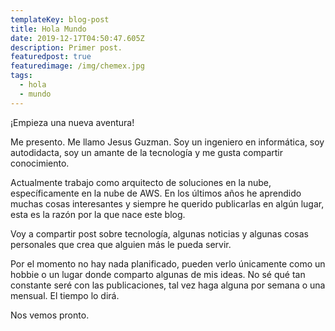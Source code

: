 ```yaml
---
templateKey: blog-post
title: Hola Mundo
date: 2019-12-17T04:50:47.605Z
description: Primer post.
featuredpost: true
featuredimage: /img/chemex.jpg
tags:
  - hola
  - mundo
---
```

¡Empieza una nueva aventura! 

Me presento. Me llamo Jesus Guzman. Soy un ingeniero en informática, soy autodidacta, soy un amante de la tecnología y me gusta compartir conocimiento. 

Actualmente trabajo como arquitecto de soluciones en la nube, específicamente en la nube de AWS. En los últimos años he aprendido muchas cosas interesantes y siempre he querido publicarlas en algún lugar, esta es la razón por la que nace este blog.

Voy a compartir post sobre tecnología, algunas noticias y algunas cosas personales que crea que alguien más le pueda servir.

Por el momento no hay nada planificado, pueden verlo únicamente como un hobbie o un lugar donde comparto algunas de mis ideas. No sé qué tan constante seré con las publicaciones, tal vez haga alguna por semana o una mensual. El tiempo lo dirá.

Nos vemos pronto.
